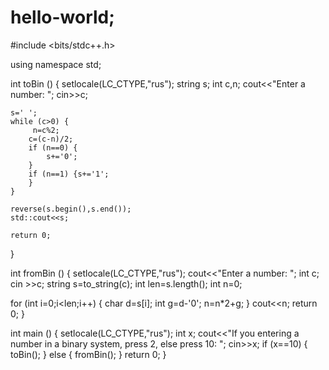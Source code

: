 # hello-world;
#include <bits/stdc++.h>

using namespace std;



int toBin () {
    setlocale(LC_CTYPE,"rus");
    string s;
    int c,n;
    cout<<"Enter a number: ";
    cin>>c;

    s=' ';
    while (c>0) {
         n=c%2;
        c=(c-n)/2;
        if (n==0) {
            s+='0';
        }
        if (n==1) {s+='1';
        }
    }

    reverse(s.begin(),s.end());
    std::cout<<s;

    return 0;
}

int fromBin () {
setlocale(LC_CTYPE,"rus");
cout<<"Enter a number: ";
int c;
cin >>c;
string s=to_string(c);
int len=s.length();
int n=0;

for (int i=0;i<len;i++) {
    char d=s[i];
    int g=d-'0';
    n=n*2+g;
 }
cout<<n;
return 0;
}

int main () {
    setlocale(LC_CTYPE,"rus");
    int x;
    cout<<"If you entering a number in a binary system, press 2, else press 10: ";
    cin>>x;
    if (x==10) {
        toBin();
    }
    else {
        fromBin();
    }
    return 0;
}
